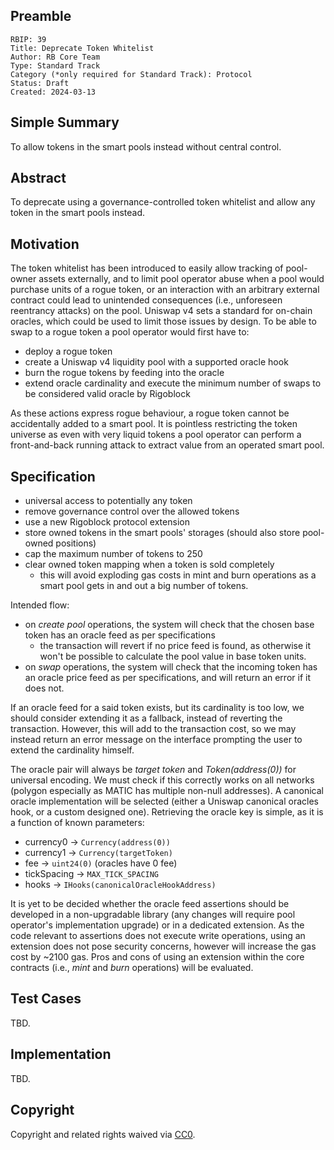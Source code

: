 ## Preamble

    RBIP: 39
    Title: Deprecate Token Whitelist
    Author: RB Core Team
    Type: Standard Track
    Category (*only required for Standard Track): Protocol
    Status: Draft
    Created: 2024-03-13

## Simple Summary

To allow tokens in the smart pools instead without central control.


## Abstract

To deprecate using a governance-controlled token whitelist and allow any token in the smart pools instead.

## Motivation

The token whitelist has been introduced to easily allow tracking of pool-owner assets externally, and to limit pool operator abuse when a pool would purchase units of a rogue token, or an interaction with an arbitrary external contract could lead to unintended consequences (i.e., unforeseen reentrancy attacks) on the pool. Uniswap v4 sets a standard for on-chain oracles, which could be used to limit those issues by design. To be able to swap to a rogue token a pool operator would first have to:
- deploy a rogue token
- create a Uniswap v4 liquidity pool with a supported oracle hook
- burn the rogue tokens by feeding into the oracle
- extend oracle cardinality and execute the minimum number of swaps to be considered valid oracle by Rigoblock

As these actions express rogue behaviour, a rogue token cannot be accidentally added to a smart pool. It is pointless restricting the token universe as even with very liquid tokens a pool operator can perform a front-and-back running attack to extract value from an operated smart pool.

## Specification

- universal access to potentially any token
- remove governance control over the allowed tokens
- use a new Rigoblock protocol extension
- store owned tokens in the smart pools' storages (should also store pool-owned positions)
- cap the maximum number of tokens to 250
- clear owned token mapping when a token is sold completely
  - this will avoid exploding gas costs in mint and burn operations as a smart pool gets in and out a big number of tokens.

Intended flow:
- on *create pool* operations, the system will check that the chosen base token has an oracle feed as per specifications
  - the transaction will revert if no price feed is found, as otherwise it won't be possible to calculate the pool value in base token units.
- on *swap* operations, the system will check that the incoming token has an oracle price feed as per specifications, and will return an error if it does not.

If an oracle feed for a said token exists, but its cardinality is too low, we should consider extending it as a fallback, instead of reverting the transaction. However, this will add to the transaction cost, so we may instead return an error message on the interface prompting the user to extend the cardinality himself.

The oracle pair will always be *target token* and *Token(address(0))* for universal encoding. We must check if this correctly works on all networks (polygon especially as MATIC has multiple non-null addresses).
A canonical oracle implementation will be selected (either a Uniswap canonical oracles hook, or a custom designed one).
Retrieving the oracle key is simple, as it is a function of known parameters:
- currency0 -> `Currency(address(0))`
- currency1 -> `Currency(targetToken)`
- fee ->  `uint24(0)` (oracles have 0 fee)
- tickSpacing -> `MAX_TICK_SPACING`
- hooks -> `IHooks(canonicalOracleHookAddress)`

It is yet to be decided whether the oracle feed assertions should be developed in a non-upgradable library (any changes will require pool operator's implementation upgrade) or in a dedicated extension. As the code relevant to assertions does not execute write operations, using an extension does not pose security concerns, however will increase the gas cost by ~2100 gas. Pros and cons of using an extension within the core contracts (i.e., *mint* and *burn* operations) will be evaluated.

## Test Cases
TBD.

## Implementation
TBD.


## Copyright

Copyright and related rights waived via [CC0](https://creativecommons.org/publicdomain/zero/1.0/).
